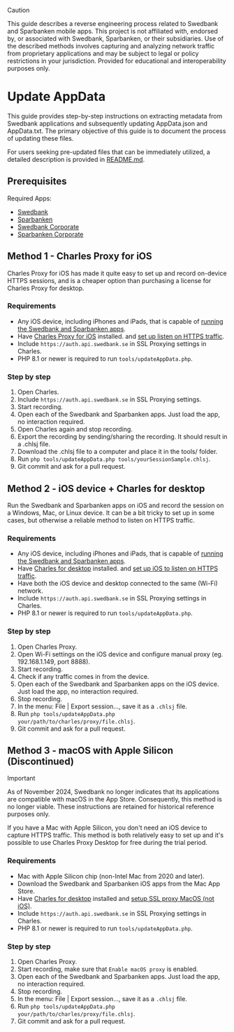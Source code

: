 > [!CAUTION]
> This guide describes a reverse engineering process related to Swedbank and Sparbanken mobile apps.
> This project is not affiliated with, endorsed by, or associated with Swedbank, Sparbanken, or their subsidiaries.
> Use of the described methods involves capturing and analyzing network traffic from proprietary applications and may be subject to legal or policy restrictions in your
jurisdiction.
> Provided for educational and interoperability purposes only.

# Update AppData

This guide provides step-by-step instructions on extracting metadata from Swedbank applications and subsequently updating AppData.json and AppData.txt. The primary objective of
this guide is to document the process of updating these files.

For users seeking pre-updated files that can be immediately utilized, a detailed description is provided in [README.md](../README.md).

## Prerequisites

Required Apps:

* [Swedbank](https://apps.apple.com/us/app/swedbank-private/id344161302)
* [Sparbanken](https://apps.apple.com/th/app/savings-bank-private/id526657154)
* [Swedbank Corporate](https://apps.apple.com/us/app/swedbank-f%C3%B6retag/id606226381)
* [Sparbanken Corporate](https://apps.apple.com/th/app/sparbanken-f%C3%B6retag/id606776716)

## Method 1 - Charles Proxy for iOS

Charles Proxy for iOS has made it quite easy to set up and record on-device HTTPS sessions, and is a cheaper option than purchasing a license for Charles Proxy for desktop.

### Requirements

* Any iOS device, including iPhones and iPads, that is capable
  of [running the Swedbank and Sparbanken apps](https://www.swedbank.se/share/layer-content/privat/digitala-tjanster/vara-appar/for-privatpersoner/detta-kravs-for-att-ladda-ner-appen.html).
* Have [Charles Proxy for iOS](https://apps.apple.com/app/charles-proxy/id1134218562) installed.
  and [set up listen on HTTPS traffic](https://www.charlesproxy.com/documentation/ios/getting-started-1/).
* Include `https://auth.api.swedbank.se` in SSL Proxying settings in Charles.
* PHP 8.1 or newer is required to run `tools/updateAppData.php`.

### Step by step

1. Open Charles.
2. Include `https://auth.api.swedbank.se` in SSL Proxying settings.
3. Start recording.
4. Open each of the Swedbank and Sparbanken apps. Just load the app, no interaction required.
5. Open Charles again and stop recording.
6. Export the recording by sending/sharing the recording. It should result in a .chlsj file.
7. Download the .chlsj file to a computer and place it in the tools/ folder.
8. Run `php tools/updateAppData.php tools/yourSessionSample.chlsj`.
9. Git commit and ask for a pull request.

## Method 2 - iOS device + Charles for desktop

Run the Swedbank and Sparbanken apps on iOS and record the session on a Windows, Mac, or Linux device.
It can be a bit tricky to set up in some cases, but otherwise a reliable method to listen on HTTPS traffic.

### Requirements

* Any iOS device, including iPhones and iPads, that is capable
  of [running the Swedbank and Sparbanken apps](https://www.swedbank.se/share/layer-content/privat/digitala-tjanster/vara-appar/for-privatpersoner/detta-kravs-for-att-ladda-ner-appen.html).
* Have [Charles for desktop](https://www.charlesproxy.com/download/) installed.
  and [set up iOS to listen on HTTPS traffic](https://help.testlio.com/en/articles/1144391-charles-proxy-guide-for-ios).
* Have both the iOS device and desktop connected to the same (Wi-Fi) network.
* Include `https://auth.api.swedbank.se` in SSL Proxying settings in Charles.
* PHP 8.1 or newer is required to run `tools/updateAppData.php`.

### Step by step

1. Open Charles Proxy.
2. Open Wi-Fi settings on the iOS device and configure manual proxy (eg. 192.168.1.149, port 8888).
3. Start recording.
4. Check if any traffic comes in from the device.
5. Open each of the Swedbank and Sparbanken apps on the iOS device. Just load the app, no interaction required.
6. Stop recording.
7. In the menu: File | Export session..., save it as a `.chlsj` file.
8. Run `php tools/updateAppData.php your/path/to/charles/proxy/file.chlsj`.
9. Git commit and ask for a pull request.

## Method 3 - macOS with Apple Silicon (Discontinued)

> [!IMPORTANT]
> As of November 2024, Swedbank no longer indicates that its applications are compatible with macOS in the App Store. Consequently, this method is no longer viable. These
> instructions are retained for historical reference purposes only.

If you have a Mac with Apple Silicon, you don't need an iOS device to capture HTTPS traffic. This method is both relatively easy to set up and it's possible to use Charles Proxy
Desktop for free during the trial period.

### Requirements

* Mac with Apple Silicon chip (non-Intel Mac from 2020 and later).
* Download the Swedbank and Sparbanken iOS apps from the Mac App Store.
* Have [Charles for desktop](https://www.charlesproxy.com/download/) installed
  and [setup SSL proxy MacOS (not iOS)](https://www.charlesproxy.com/documentation/using-charles/ssl-certificates/).
* Include `https://auth.api.swedbank.se` in SSL Proxying settings in Charles.
* PHP 8.1 or newer is required to run `tools/updateAppData.php`.

### Step by step

1. Open Charles Proxy.
2. Start recording, make sure that `Enable macOS proxy` is enabled.
3. Open each of the Swedbank and Sparbanken apps. Just load the app, no interaction required.
4. Stop recording.
5. In the menu: File | Export session..., save it as a `.chlsj` file.
6. Run `php tools/updateAppData.php your/path/to/charles/proxy/file.chlsj`.
7. Git commit and ask for a pull request.